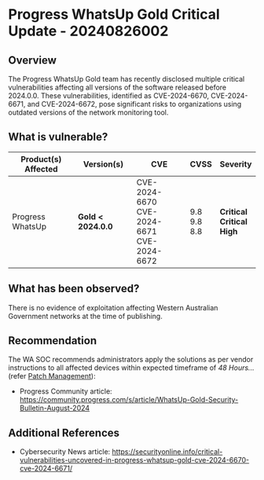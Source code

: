 # Progress WhatsUp Gold Critical Update - 20240826002

## Overview

The Progress WhatsUp Gold team has recently disclosed multiple critical vulnerabilities affecting all versions of the software released before 2024.0.0. These vulnerabilities, identified as CVE-2024-6670, CVE-2024-6671, and CVE-2024-6672, pose significant risks to organizations using outdated versions of the network monitoring tool.

## What is vulnerable?

| Product(s) Affected      | Version(s)                              | CVE                                                               | CVSS | Severity     |
| ------------------------ | --------------------------------------- | ----------------------------------------------------------------- | ---- | ------------ |
| Progress WhatsUp | **Gold < 2024.0.0**  | CVE-2024-6670 <br> CVE-2024-6671 <br> CVE-2024-6672  | 9.8 <br> 9.8 <br> 8.8  | **Critical** <br> **Critical** <br> **High**|

## What has been observed?

There is no evidence of exploitation affecting Western Australian Government networks at the time of publishing.

## Recommendation

The WA SOC recommends administrators apply the solutions as per vendor instructions to all affected devices within expected timeframe of *48 Hours...* (refer [Patch Management](../guidelines/patch-management.md)):

- Progress Community article: <https://community.progress.com/s/article/WhatsUp-Gold-Security-Bulletin-August-2024>

## Additional References

- Cybersecurity News article: <https://securityonline.info/critical-vulnerabilities-uncovered-in-progress-whatsup-gold-cve-2024-6670-cve-2024-6671/>

